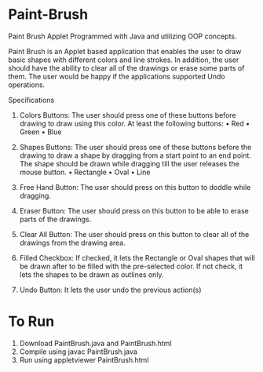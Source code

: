 # Paint-Brush
Paint Brush Applet Programmed with Java and utilizing OOP concepts. 

Paint Brush is an Applet based application that enables the user to draw basic shapes with different
colors and line strokes. In addition, the user should have the ability to clear all of the drawings or erase
some parts of them. The user would be happy if the applications supported Undo operations.

Specifications
1. Colors Buttons: The user should press one of these buttons before drawing to draw using this
color.
At least the following buttons:
• Red
• Green
• Blue

2. Shapes Buttons: The user should press one of these buttons before the drawing to draw a
shape by dragging from a start point to an end point. The shape should be drawn while
dragging till the user releases the mouse button.
• Rectangle
• Oval
• Line

3. Free Hand Button: The user should press on this button to doddle while dragging.
   
4. Eraser Button: The user should press on this button to be able to erase parts of the drawings.
   
5. Clear All Button: The user should press on this button to clear all of the drawings from the
drawing area.

6. Filled Checkbox: If checked, it lets the Rectangle or Oval shapes that will be drawn after to be
filled with the pre-selected color. If not check, it lets the shapes to be drawn as outlines only.

8. Undo Button: It lets the user undo the previous action(s)

# To Run
1. Download PaintBrush.java and PaintBrush.html
2. Compile using javac PaintBrush.java
3. Run using appletviewer PaintBrush.html
